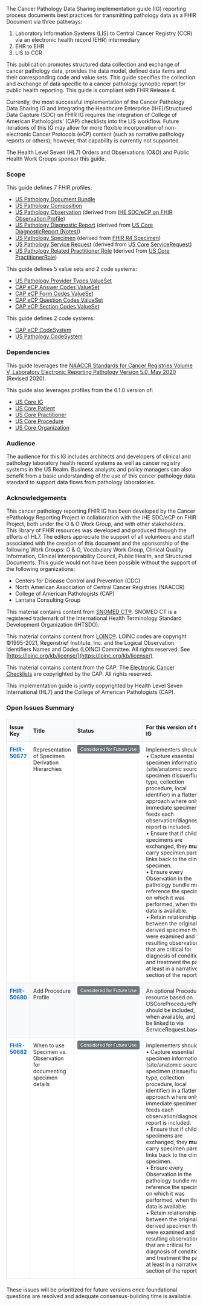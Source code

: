The Cancer Pathology Data Sharing implementation guide (IG) reporting process documents best practices for transmitting pathology data as a FHIR Document via three pathways:

1. Laboratory Information Systems (LIS) to Central Cancer Registry (CCR) via an electronic health record (EHR) intermediary
2. EHR to EHR
3. LIS to CCR 

This publication promotes structured data collection and exchange of cancer pathology data, provides the data model, defined data items and their corresponding code and value sets. This guide specifies the collection and exchange of data specific to a cancer pathology synoptic report for public health reporting. This guide is compliant with FHIR Release 4.

Currently, the most successful implementation of the Cancer Pathology Data Sharing IG and Integrating the Healthcare Enterprise (IHE)/Structured Data Capture (SDC) on FHIR IG requires the integration of College of American Pathologists' (CAP) checklists into the LIS workflow. Future iterations of this IG may allow for more flexible incorporation of non-electronic Cancer Protocols (eCP) content (such as narrative pathology reports or others); however, that capability is currently not supported.

The Health Level Seven (HL7) Orders and Observations (O&O) and Public Health Work Groups sponsor this guide. 

### Scope
This guide defines 7 FHIR profiles:
* [US Pathology Document Bundle](StructureDefinition-us-pathology-bundle.html)
* [US Pathology Composition](StructureDefinition-us-pathology-composition.html)
* [US Pathology Observation](StructureDefinition-us-pathology-observation.html) (derived from [IHE SDC/eCP on FHIR Observation Profile](http://hl7.org/fhir/uv/ihe-sdc-ecc/StructureDefinition-ihe-sdc-ecc-Observation.html))
* [US Pathology Diagnostic Report](StructureDefinition-us-pathology-diagnostic-report.html) (derived from [US Core DiagnosticReport (Notes)](https://hl7.org/fhir/us/core/STU6.1/StructureDefinition-us-core-diagnosticreport-note.html))
* [US Pathology Specimen](StructureDefinition-us-pathology-specimen.html) (derived from [FHIR R4 Specimen](https://hl7.org/fhir/R4/specimen.html))
* [US Pathology Service Request](StructureDefinition-us-pathology-service-request.html) (derived from [US Core ServiceRequest](https://hl7.org/fhir/us/core/STU6.1/StructureDefinition-us-core-servicerequest.html))
* [US Pathology Related Practitioner Role](StructureDefinition-us-pathology-related-practitioner-role.html) (derived from [US Core PractitionerRole](https://hl7.org/fhir/us/core/STU6.1/StructureDefinition-us-core-practitionerrole.html))

This guide defines 5 value sets and 2 code systems:
* [US Pathology Provider Types ValueSet](https://build.fhir.org/ig/HL7/cancer-reporting/ValueSet-us-pathology-provider-types.html)
* [CAP eCP Answer Codes ValueSet](https://build.fhir.org/ig/HL7/cancer-reporting/ValueSet-cap-ecc-answer-codes.html)
* [CAP eCP Form Codes ValueSet](https://build.fhir.org/ig/HL7/cancer-reporting/ValueSet-cap-ecc-form-codes.html)
* [CAP eCP Question Codes ValueSet](https://build.fhir.org/ig/HL7/cancer-reporting/ValueSet-cap-question-answer-codes.html)
* [CAP eCP Section Codes ValueSet](https://build.fhir.org/ig/HL7/cancer-reporting/ValueSet-cap-ecc-section-codes.html)

This guide defines 2 code systems:
* [CAP eCP CodeSystem](https://build.fhir.org/ig/HL7/cancer-reporting/CodeSystem-cap-ecc-codesystem.html)
* [US Pathology CodeSystem](https://build.fhir.org/ig/HL7/cancer-reporting/CodeSystem-us-pathology-codesystem.html)

### Dependencies
This guide leverages the [NAACCR Standards for Cancer Registries Volume V, Laboratory Electronic Reporting Pathology Version 5.0, May 2020](https://www.naaccr.org/wp-content/uploads/2020/07/NAACCR-Vol-V_Revised_20200720.pdf) (Revised 2020).

This guide also leverages profiles from the 6.1.0 version of:
* [US Core IG](http://hl7.org/fhir/us/core/STU6.1/index.html)
* [US Core Patient](http://hl7.org/fhir/us/core/STU6.1/StructureDefinition-us-core-patient.html) 
* [US Core Practitioner](http://hl7.org/fhir/us/core/STU6.1/StructureDefinition-us-core-practitioner.html)
* [US Core Procedure](http://hl7.org/fhir/us/core/STU6.1/StructureDefinition-us-core-procedure.html)
* [US Core Organization](http://hl7.org/fhir/us/core/STU6.1/StructureDefinition-us-core-organization.html)

### Audience
The audience for this IG includes architects and developers of clinical and pathology laboratory health record systems as well as cancer registry systems in the US Realm. Business analysts and policy managers can also benefit from a basic understanding of the use of this cancer pathology data standard to support data flows from pathology laboratories.

### Acknowledgements
This cancer pathology reporting FHIR IG has been developed by the Cancer ePathology Reporting Project in collaboration with the IHE SDC/eCP on FHIR Project, both under the O & O Work Group, and with other stakeholders. This library of FHIR resources was developed and produced through the efforts of HL7. The editors appreciate the support of all volunteers and staff associated with the creation of this document and the sponsorship of the following Work Groups: O & O, Vocabulary Work Group, Clinical Quality Information, Clinical Interoperability Council, Public Health, and Structured Documents. This guide would not have been possible without the support of the following organizations:
* Centers for Disease Control and Prevention (CDC)
* North American Association of Central Cancer Registries (NAACCR)
* College of American Pathologists (CAP)
* Lantana Consulting Group

This material contains content from [SNOMED CT®](http://www.ihtsdo.org/snomed-ct/). SNOMED CT is a registered trademark of the International Health Terminology Standard Development Organization (IHTSDO).

This material contains content from [LOINC®](http://loinc.org). LOINC codes are copyright ©1995-2021, Regenstrief Institute, Inc. and the Logical Observation Identifiers Names and Codes (LOINC) Committee. All rights reserved. See [https://loinc.org/kb/license/](https://loinc.org/kb/license/).

This material contains content from the CAP. The [Electronic Cancer Checklists](https://www.cap.org/laboratory-improvement/proficiency-testing/cap-ecc) are copyrighted by the CAP. All rights reserved.

This implementation guide is jointly copyrighted by Health Level Seven International (HL7) and the College of American Pathologists (CAP).

### Open Issues Summary

<style>
.open-issues-table {
 width: 100%;
 border-collapse: collapse;
 margin: 20px 0;
 font-size: 14px;
}

.open-issues-table th {
 background-color: #f8f9fa;
 border: 1px solid #dee2e6;
 padding: 12px 8px;
 text-align: left;
 font-weight: bold;
}

.open-issues-table td {
 border: 1px solid #dee2e6;
 padding: 12px 8px;
 vertical-align: top;
}

.open-issues-table tr:nth-child(even) {
 background-color: #f8f9fa;
}

.open-issues-table tr:nth-child(odd) {
 background-color: #ffffff;
}

.open-issues-table tr:hover {
 background-color: #e9ecef;
}

.issue-link {
 font-weight: bold;
 color: #0066cc;
 text-decoration: none;
}

.issue-link:hover {
 text-decoration: underline;
}

.status-badge {
 background-color: #6c757d;
 color: white;
 padding: 4px 8px;
 border-radius: 4px;
 font-size: 12px;
 white-space: nowrap;
}
</style>

<table class="open-issues-table">
 <thead>
   <tr>
     <th>Issue Key</th>
     <th>Title</th>
     <th>Status</th>
     <th>For this version of the IG</th>
     <th>Next Steps</th>
   </tr>
 </thead>
 <tbody>
   <tr>
     <td><a href="https://jira.hl7.org/browse/FHIR-50677" class="issue-link">FHIR-50677</a></td>
     <td>Representation of Specimen Derivation Hierarchies</td>
     <td><span class="status-badge">Considered for Future Use</span></td>
     <td>Implementers should<br/>
         • Capture essential specimen information (site/anatomic source, specimen (tissue/fluid) type, collection procedure, local identifier) in a flattened approach where only the immediate specimen that feeds each observation/diagnostic report is included.<br/>
         • Ensure that if child specimens are exchanged, they <strong>must</strong> carry specimen.parent links back to the clinical specimen.<br/>
         • Ensure every Observation in the pathology bundle must reference the specimen on which it was performed, when the data is available.<br/>
         • Retain relationships between the original and derived specimen that were examined and the resulting observations that are critical for diagnosis of conditions and treatment the patient at least in a narrative section of the report.</td>
     <td>Focus on full parent-child specimen chains in next revision phase, building on current flattened approach with required specimen.parent links.</td>
   </tr>
   <tr>
     <td><a href="https://jira.hl7.org/browse/FHIR-50680" class="issue-link">FHIR-50680</a></td>
     <td>Add Procedure Profile</td>
     <td><span class="status-badge">Considered for Future Use</span></td>
     <td>An optional Procedure resource based on USCoreProcedureProfile should be included, when available, and can be linked to via ServiceRequest.basedOn</td>
     <td>Consider R6 linkage between Procedure and Specimen</td>
   </tr>
   <tr>
     <td><a href="https://jira.hl7.org/browse/FHIR-50682" class="issue-link">FHIR-50682</a></td>
     <td>When to use Specimen vs. Observation for documenting specimen details</td>
     <td><span class="status-badge">Considered for Future Use</span></td>
     <td>Implementers should<br/>
         • Capture essential specimen information (site/anatomic source, specimen (tissue/fluid) type, collection procedure, local identifier) in a flattened approach where only the immediate specimen that feeds each observation/diagnostic report is included.<br/>
         • Ensure that if child specimens are exchanged, they <strong>must</strong> carry specimen.parent links back to the clinical specimen.<br/>
         • Ensure every Observation in the pathology bundle must reference the specimen on which it was performed, when the data is available.<br/>
         • Retain relationships between the original and derived specimen that were examined and the resulting observations that are critical for diagnosis of conditions and treatment the patient at least in a narrative section of the report.</td>
     <td>Conduct comprehensive analysis and testing of specimen detail documentation across derived specimens and multi-laboratory workflows.</td>
   </tr>
 </tbody>
</table>

These issues will be prioritized for future versions once foundational questions are resolved and adequate consensus-building time is available.